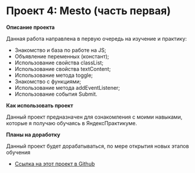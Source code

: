 # Проект 4: Mesto (часть первая)

**Описание проекта**

Данная работа направлена в первую очередь на изучение и практику:
* Знакомство и база по работе на JS;
* Объявление переменных (констант);
* Использование свойства classList;
* Использование свойства textContent;
* Использование метода toggle;
* Знакомство с функциями;
* Использование метода addEventListener;
* Использование события Submit.

**Как использовать проект**

Данный проект предназначен для ознакомления с моими навыками, которые я получаю обучаясь в ЯндексПрактикуме. 

**Планы на доработку** 

Данный проект будет дорабатываться, по мере открытия новых этапов обучения

* [Ссылка на этот проект в Github](https://iurii89.github.io/mesto/)